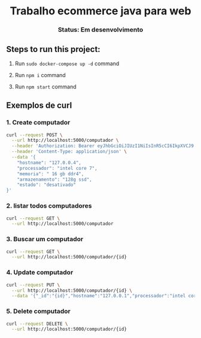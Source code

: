 <h1 align="center">Trabalho ecommerce java para web</h1>

<h3 align="center">Status: Em desenvolvimento</h3> 

## Steps to run this project:

1. Run `sudo docker-compose up -d` command

2. Run `npm i` command
   
3. Run `npm start` command


## Exemplos de curl

### 1. Create computador
```bash
curl --request POST \
  --url http://localhost:5000/computador \
  --header 'Authorization: Bearer eyJhbGciOiJIUzI1NiIsInR5cCI6IkpXVCJ9.eyJpZCI6IjYzNmM4YTNjNGNjOGJjZGE1MDk2ZmRhZSIsImlhdCI6MTY2ODA1OTQ1NiwiZXhwIjoxNjY4MDYzMDU2fQ.rwxPcpLjeGuKexrhMzGdbeQN2OvTptcfrhC_mfBTIXk' \
  --header 'Content-Type: application/json' \
  --data '{
	"hostname": "127.0.0.4",
	"processador": "intel core 7",
	"memoria": " 16 gb ddr4",
	"armazenamento": "128g ssd",
	"estado": "desativado"
}'
```

### 2. listar todos computadores
```bash
curl --request GET \
  --url http://localhost:5000/computador
```

### 3. Buscar um computador
```bash
curl --request GET \
  --url http://localhost:5000/computador/{id}
```

### 4. Update computador
```bash
curl --request PUT \
  --url http://localhost:5000/computador/{id} \
  --data '{"_id":"{id}","hostname":"127.0.0.1","processador":"intel core 32","memoria":" 16 gb ddr4","armazenamento":"128g ssd","estado":"desativado","__v":5}'
```
### 5. Delete computador
```bash
curl --request DELETE \
  --url http://localhost:5000/computador/{id}
```
